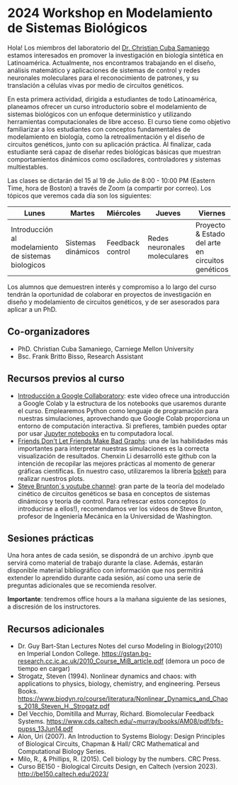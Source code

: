 # 2024 Workshop en Modelamiento de Sistemas Biológicos
Hola! Los miembros del laboratorio del [Dr. Christian Cuba Samaniego](https://christiansami.wixsite.com/cecubasamaniego) estamos interesados en promover la investigación en biología sintética en Latinoamérica. Actualmente, nos encontramos trabajando en el diseño, análisis matemático y aplicaciones de sistemas de control y redes neuronales moleculares para el reconocimiento de patrones, y su translación a células vivas por medio de circuitos genéticos.

En esta primera actividad, dirigida a estudiantes de todo Latinoamérica, planeamos ofrecer un curso introductorio sobre el modelamiento de sistemas biológicos con un enfoque determinístico y utilizando herramientas computacionales de libre acceso. El curso tiene como objetivo familiarizar a los estudiantes con conceptos fundamentales de modelamiento en biología, como la retroalimentación y el diseño de circuitos genéticos, junto con su aplicación práctica. Al finalizar, cada estudiante será capaz de diseñar redes biológicas básicas que muestran comportamientos dinámicos como osciladores, controladores y sistemas multiestables. 

Las clases se dictarán del 15 al 19 de Julio de 8:00 - 10:00 PM (Eastern Time, hora de Boston) a través de Zoom (a compartir por correo). Los tópicos que veremos cada día son los siguientes:

| Lunes                                                | Martes             | Miércoles        | Jueves                       | Viernes                                           |
|------------------------------------------------------|--------------------|------------------|------------------------------|---------------------------------------------------|
| Introducción al modelamiento  de sistemas biologicos | Sistemas dinámicos | Feedback control | Redes neuronales moleculares | Proyecto & Estado del arte en circuitos genéticos |

Los alumnos que demuestren interés y compromiso a lo largo del curso tendrán la oportunidad de colaborar en proyectos de investigación en diseño y modelamiento de circuitos genéticos, y de ser asesorados para aplicar a un PhD. 

## Co-organizadores

* PhD. Christian Cuba Samaniego, Carniege Mellon University
* Bsc. Frank Britto Bisso, Research Assistant

## Recursos previos al curso

* [Introducción a Google Collaboratory](https://www.youtube.com/watch?v=inN8seMm7UI): este video ofrece una introducción a Google Colab y la estructura de los notebooks que usaremos durante el curso. Emplearemos Python como lenguaje de programación para nuestras simulaciones, aprovechando que Google Colab proporciona un entorno de computación interactiva. Si prefieres, también puedes optar por usar [Jupyter notebooks](https://jupyter.org) en tu computadora local.
* [Friends Don't Let Friends Make Bad Graphs](https://github.com/cxli233/FriendsDontLetFriends): una de las habilidades más importantes para interpretar nuestras simulaciones es la correcta visualización de resultados. Chenxin Li desarrolló este github con la intención de recopilar las mejores prácticas al momento de generar gráficas científicas. En nuestro caso, utilizaremos la librería [bokeh](https://bokeh.org) para realizar nuestros plots.
* [Steve Brunton´s youtube channel](https://www.youtube.com/watch?v=9fQkLQZe3u8&list=PLMrJAkhIeNNTYaOnVI3QpH7jgULnAmvPA): gran parte de la teoría del modelado cinético de circuitos genéticos se basa en conceptos de sistemas dinámicos y teoría de control. Para refrescar estos conceptos (o introducirse a ellos!), recomendamos ver los videos de Steve Brunton, profesor de Ingeniería Mecánica en la Universidad de Washington.

## Sesiones prácticas

Una hora antes de cada sesión, se dispondrá de un archivo .ipynb que servirá como material de trabajo durante la clase. Además, estarán disponible material bibliográfico con información que nos permitirá extender lo aprendido durante cada sesión, así como una serie de preguntas adicionales que se recomienda resolver. 

**Importante**: tendremos office hours a la mañana siguiente de las sesiones, a discresión de los instructores.

## Recursos adicionales

* Dr. Guy Bart-Stan Lectures Notes del curso Modeling in Biology(2010) en Imperial London College. https://gstan.bg-research.cc.ic.ac.uk/2010_Course_MiB_article.pdf (demora un poco de tiempo en cargar)
* Strogatz, Steven (1994). Nonlinear dynamics and chaos: with applications to physics, biology, chemistry, and engineering. Perseus Books. https://www.biodyn.ro/course/literatura/Nonlinear_Dynamics_and_Chaos_2018_Steven_H._Strogatz.pdf
* Del Vecchio, Domitilla and Murray, Richard. Biomolecular Feedback Systems. https://www.cds.caltech.edu/~murray/books/AM08/pdf/bfs-pupss_13Jun14.pdf
* Alon, Uri (2007). An Introduction to Systems Biology: Design Principles of Biological Circuits, Chapman & Hall/ CRC Mathematical and Computational Biology Series.
* Milo, R., & Phillips, R. (2015). Cell biology by the numbers. CRC Press.
* Curso BE150 - Biological Circuits Design, en Caltech (version 2023). http://be150.caltech.edu/2023/

